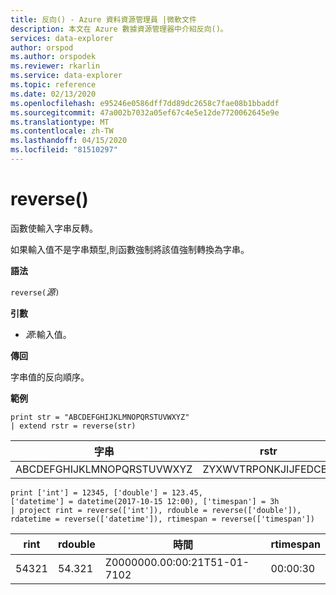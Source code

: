 ```yaml
---
title: 反向() - Azure 資料資源管理員 |微軟文件
description: 本文在 Azure 數據資源管理器中介紹反向()。
services: data-explorer
author: orspod
ms.author: orspodek
ms.reviewer: rkarlin
ms.service: data-explorer
ms.topic: reference
ms.date: 02/13/2020
ms.openlocfilehash: e95246e0586dff7dd89dc2658c7fae08b1bbaddf
ms.sourcegitcommit: 47a002b7032a05ef67c4e5e12de7720062645e9e
ms.translationtype: MT
ms.contentlocale: zh-TW
ms.lasthandoff: 04/15/2020
ms.locfileid: "81510297"
---
```

# <a name="reverse"></a>reverse()

函數使輸入字串反轉。

如果輸入值不是字串類型,則函數強制將該值強制轉換為字串。

**語法**

`reverse(`*源*`)`

**引數**

* *源*:輸入值。  

**傳回**

字串值的反向順序。

**範例**

```kusto
print str = "ABCDEFGHIJKLMNOPQRSTUVWXYZ"
| extend rstr = reverse(str)
```

|字串|rstr|
|---|---|
|ABCDEFGHIJKLMNOPQRSTUVWXYZ|ZYXWVTRPONKJIJFEDCBA|


```kusto
print ['int'] = 12345, ['double'] = 123.45, 
['datetime'] = datetime(2017-10-15 12:00), ['timespan'] = 3h
| project rint = reverse(['int']), rdouble = reverse(['double']), 
rdatetime = reverse(['datetime']), rtimespan = reverse(['timespan'])
```

|rint|rdouble|時間|rtimespan|
|---|---|---|---|
|54321|54.321|Z0000000.00:00:21T51-01-7102|00:00:30|




 